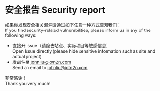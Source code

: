 # 安全报告 Security report

如果你发现安全相关漏洞请通过如下任意一种方式告知我们：\
If you find security-related vulnerabilities, please inform us in any of the following ways:

- 直接开 Issue（请隐去站点、实际项目等敏感信息）\
  Open Issue directly (please hide sensitive information such as site and actual project)
- 发邮件至 johnliu@iotn2n.com\
  Send an email to johnliu@iotn2n.com

非常感谢！\
Thank you very much!
